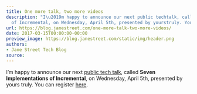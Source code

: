 ```yaml
---
title: One more talk, two more videos
description: "I\u2019m happy to announce our next public techtalk, called SevenImplementations
  of Incremental, on Wednesday, April 5th, presented by yourstruly. You can registe..."
url: https://blog.janestreet.com/one-more-talk-two-more-videos/
date: 2017-03-15T00:00:00-00:00
preview_image: https://blog.janestreet.com/static/img/header.png
authors:
- Jane Street Tech Blog
source:
---
```


<p>I&rsquo;m happy to announce our next <a href="https://www.janestreet.com/tech-talks/">public tech
talk</a>, called <strong>Seven
Implementations of Incremental</strong>, on Wednesday, April 5th, presented by yours
truly. You can register
<a href="https://docs.google.com/forms/d/e/1FAIpQLSdtly4y-jYcLUVH8BJS-uKoiaKrQlRXSIWZeczw3tgwTx_6HA/viewform?c=0&amp;w=1">here</a>.</p>


